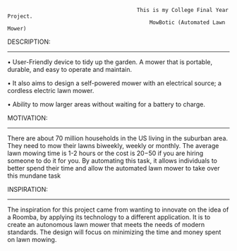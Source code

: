                                              This is my College Final Year Project.
                                                 MowBotic (Automated Lawn Mower)

DESCRIPTION:
____________________________________________________________________________________________________________________________

• User-Friendly device to tidy up the garden. A mower that is portable, durable, and easy to operate and maintain.

• It also aims to design a self-powered mower with an electrical source; a cordless electric lawn mower.

• Ability to mow larger areas without waiting for a battery to charge.

MOTIVATION:
____________________________________________________________________________________________________________________________

There are about 70 million households in the US living in the suburban area. They need to mow their lawns biweekly, weekly or monthly. The average lawn mowing time is 1-2 hours or the cost is $20-$50 if you are hiring someone to do it for you. By automating this task, it allows individuals to better spend their time and allow the automated lawn mower to take over this mundane task

INSPIRATION:
____________________________________________________________________________________________________________________________

The inspiration for this project came from wanting to innovate on the idea of a Roomba, by applying its technology to a different application. It is to create an autonomous lawn mower that meets the needs of modern standards. The design will focus on minimizing the time and money spent on lawn mowing.



